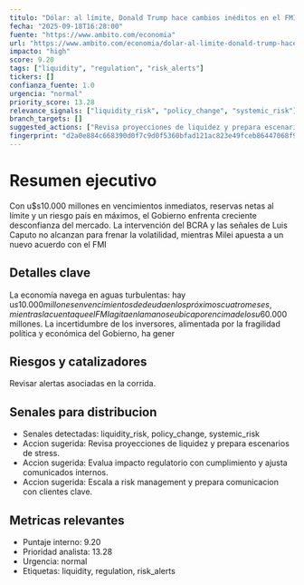 ```yaml
---
titulo: "Dólar: al límite, Donald Trump hace cambios inéditos en el FMI y genera un "cisne blanco" que podría descomprimir el plan de Javier Milei"
fecha: "2025-09-18T16:28:00"
fuente: "https://www.ambito.com/economia"
url: "https://www.ambito.com/economia/dolar-al-limite-donald-trump-hace-cambios-ineditos-el-fmi-y-genera-un-cisne-blanco-que-podria-descomprimir-el-plan-javier-milei-n6192055"
impacto: "high"
score: 9.20
tags: ["liquidity", "regulation", "risk_alerts"]
tickers: []
confianza_fuente: 1.0
urgencia: "normal"
priority_score: 13.28
relevance_signals: ["liquidity_risk", "policy_change", "systemic_risk"]
branch_targets: []
suggested_actions: ["Revisa proyecciones de liquidez y prepara escenarios de stress.", "Evalua impacto regulatorio con cumplimiento y ajusta comunicados internos.", "Escala a risk management y prepara comunicacion con clientes clave."]
fingerprint: "d2a0e884c668390d0f7c9d0f5360bfad121ac823e49fceb86447068f94656839"
---
```


# Resumen ejecutivo
Con u$s10.000 millones en vencimientos inmediatos, reservas netas al límite y un riesgo país en
máximos, el Gobierno enfrenta creciente desconfianza del mercado. La intervención del BCRA y las
señales de Luis Caputo no alcanzan para frenar la volatilidad, mientras Milei apuesta a un nuevo
acuerdo con el FMI

## Detalles clave
La economía navega en aguas turbulentas: hay u$s10.000 millones en vencimientos de deuda en los
próximos cuatro meses, mientras la cuenta que el FMI agita en la mano se ubica por encima de los
u$60.000 millones. La incertidumbre de los inversores, alimentada por la fragilidad política y
económica del Gobierno, ha gener

## Riesgos y catalizadores
Revisar alertas asociadas en la corrida.

## Senales para distribucion
- Senales detectadas: liquidity_risk, policy_change, systemic_risk
- Accion sugerida: Revisa proyecciones de liquidez y prepara escenarios de stress.
- Accion sugerida: Evalua impacto regulatorio con cumplimiento y ajusta comunicados internos.
- Accion sugerida: Escala a risk management y prepara comunicacion con clientes clave.

## Metricas relevantes
- Puntaje interno: 9.20
- Prioridad analista: 13.28
- Urgencia: normal
- Etiquetas: liquidity, regulation, risk_alerts
